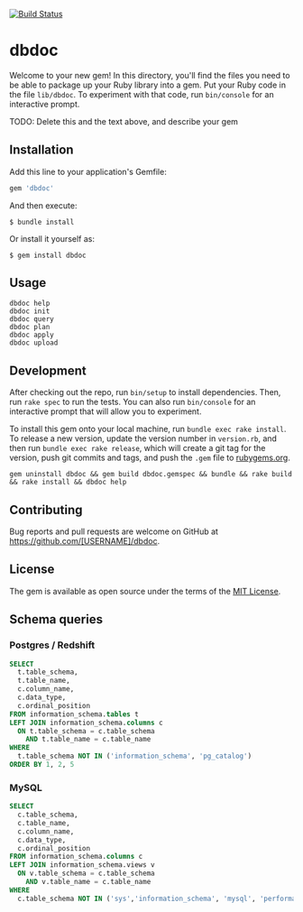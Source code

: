 [![Build Status](https://travis-ci.org/sqlhabit/dbdoc.svg?branch=master)](https://travis-ci.org/sqlhabit/dbdoc)

# dbdoc

Welcome to your new gem! In this directory, you'll find the files you need to be able to package up your Ruby library into a gem. Put your Ruby code in the file `lib/dbdoc`. To experiment with that code, run `bin/console` for an interactive prompt.

TODO: Delete this and the text above, and describe your gem

## Installation

Add this line to your application's Gemfile:

```ruby
gem 'dbdoc'
```

And then execute:

    $ bundle install

Or install it yourself as:

    $ gem install dbdoc

## Usage

```
dbdoc help
dbdoc init
dbdoc query
dbdoc plan
dbdoc apply
dbdoc upload
```

## Development

After checking out the repo, run `bin/setup` to install dependencies. Then, run `rake spec` to run the tests. You can also run `bin/console` for an interactive prompt that will allow you to experiment.

To install this gem onto your local machine, run `bundle exec rake install`. To release a new version, update the version number in `version.rb`, and then run `bundle exec rake release`, which will create a git tag for the version, push git commits and tags, and push the `.gem` file to [rubygems.org](https://rubygems.org).

```
gem uninstall dbdoc && gem build dbdoc.gemspec && bundle && rake build && rake install && dbdoc help
```

## Contributing

Bug reports and pull requests are welcome on GitHub at https://github.com/[USERNAME]/dbdoc.


## License

The gem is available as open source under the terms of the [MIT License](https://opensource.org/licenses/MIT).

## Schema queries

### Postgres / Redshift

```sql
SELECT
  t.table_schema,
  t.table_name,
  c.column_name,
  c.data_type,
  c.ordinal_position
FROM information_schema.tables t
LEFT JOIN information_schema.columns c
  ON t.table_schema = c.table_schema
    AND t.table_name = c.table_name
WHERE
  t.table_schema NOT IN ('information_schema', 'pg_catalog')
ORDER BY 1, 2, 5
```

### MySQL

```sql
SELECT
  c.table_schema,
  c.table_name,
  c.column_name,
  c.data_type,
  c.ordinal_position
FROM information_schema.columns c
LEFT JOIN information_schema.views v
  ON v.table_schema = c.table_schema
    AND v.table_name = c.table_name
WHERE
  c.table_schema NOT IN ('sys','information_schema', 'mysql', 'performance_schema')
```
